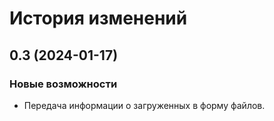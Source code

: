 # История изменений

## 0.3 (2024-01-17)

### Новые возможности

- Передача информации о загруженных в форму файлов.
